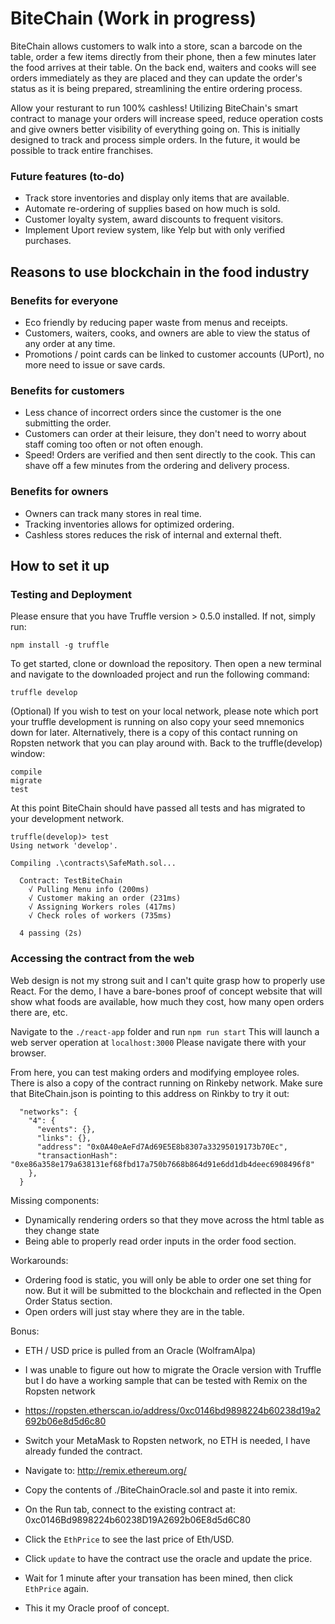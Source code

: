 # BiteChain (Work in progress)

BiteChain allows customers to walk into a store, scan a barcode on the table, order a few items directly from their phone, then a few minutes later the food arrives at their table. On the back end, waiters and cooks will see orders immediately as they are placed and they can update the order's status as it is being prepared, streamlining the entire ordering process.

Allow your resturant to run 100% cashless! Utilizing BiteChain's smart contract to manage your orders will increase speed, reduce operation costs and give owners better visibility of everything going on. This is initially designed to track and process simple orders. In the future, it would be possible to track entire franchises.

### Future features (to-do)

- Track store inventories and display only items that are available.
- Automate re-ordering of supplies based on how much is sold.
- Customer loyalty system, award discounts to frequent visitors.
- Implement Uport review system, like Yelp but with only verified purchases.

## Reasons to use blockchain in the food industry

### Benefits for everyone

- Eco friendly by reducing paper waste from menus and receipts.
- Customers, waiters, cooks, and owners are able to view the status of any order at any time.
- Promotions / point cards can be linked to customer accounts (UPort), no more need to issue or save cards.

### Benefits for customers

- Less chance of incorrect orders since the customer is the one submitting the order.
- Customers can order at their leisure, they don't need to worry about staff coming too often or not often enough.
- Speed! Orders are verified and then sent directly to the cook. This can shave off a few minutes from the ordering and delivery process.

### Benefits for owners

- Owners can track many stores in real time.
- Tracking inventories allows for optimized ordering.
- Cashless stores reduces the risk of internal and external theft.

## How to set it up

### Testing and Deployment

Please ensure that you have Truffle version > 0.5.0 installed. If not, simply run:

```
npm install -g truffle
```

To get started, clone or download the repository. Then open a new terminal and navigate to the downloaded project and run the following command:

```
truffle develop
```

(Optional) If you wish to test on your local network, please note which port your truffle development is running on also copy your seed mnemonics down for later. Alternatively, there is a copy of this contact running on Ropsten network that you can play around with. Back to the truffle(develop) window:

```
compile
migrate
test
```

At this point BiteChain should have passed all tests and has migrated to your development network.

```
truffle(develop)> test
Using network 'develop'.

Compiling .\contracts\SafeMath.sol...

  Contract: TestBiteChain
    √ Pulling Menu info (200ms)
    √ Customer making an order (231ms)
    √ Assigning Workers roles (417ms)
    √ Check roles of workers (735ms)

  4 passing (2s)
```

### Accessing the contract from the web

Web design is not my strong suit and I can't quite grasp how to properly use React. For the demo, I have a bare-bones proof of concept website that will show what foods are available, how much they cost, how many open orders there are, etc.

Navigate to the `./react-app` folder and run `npm run start` This will launch a web server operation at `localhost:3000` Please navigate there with your browser.

From here, you can test making orders and modifying employee roles. There is also a copy of the contract running on Rinkeby network. Make sure that BiteChain.json is pointing to this address on Rinkby to try it out:

```
  "networks": {
    "4": {
      "events": {},
      "links": {},
      "address": "0x0A40eAeFd7Ad69E5E8b8307a33295019173b70Ec",
      "transactionHash": "0xe86a358e179a638131ef68fbd17a750b7668b864d91e6dd1db4deec6908496f8"
    },
  }
```

Missing components:

- Dynamically rendering orders so that they move across the html table as they change state
- Being able to properly read order inputs in the order food section.

Workarounds:

- Ordering food is static, you will only be able to order one set thing for now. But it will be submitted to the blockchain and reflected in the Open Order Status section.
- Open orders will just stay where they are in the table.

Bonus:

- ETH / USD price is pulled from an Oracle (WolframAlpa)
- I was unable to figure out how to migrate the Oracle version with Truffle but I do have a working sample that can be tested with Remix on the Ropsten network
- https://ropsten.etherscan.io/address/0xc0146bd9898224b60238d19a2692b06e8d5d6c80

- Switch your MetaMask to Ropsten network, no ETH is needed, I have already funded the contract.
- Navigate to: http://remix.ethereum.org/
- Copy the contents of ./BiteChainOracle.sol and paste it into remix.
- On the Run tab, connect to the existing contract at: 0xc0146Bd9898224b60238D19A2692b06E8d5d6C80
- Click the `EthPrice` to see the last price of Eth/USD.
- Click `update` to have the contract use the oracle and update the price.
- Wait for 1 minute after your transation has been mined, then click `EthPrice` again.
- This it my Oracle proof of concept.
